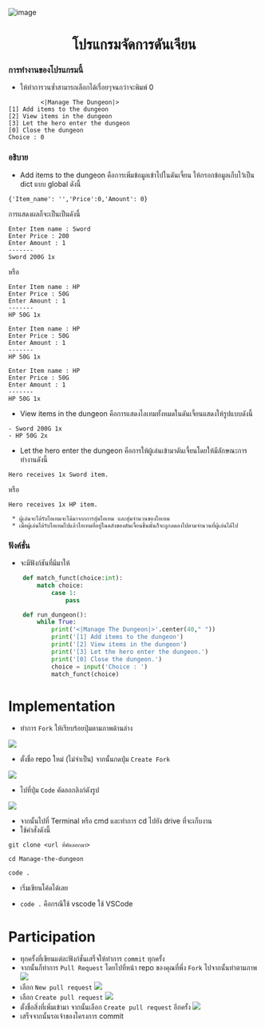![image](https://github.com/PPythonBasic/Project_Ppython/assets/74919942/d54e0945-9c66-4578-913c-4f56affa6022)<div align="center">

# โปรแกรมจัดการดันเจียน

</div>

### การทำงานของโปรแกรมนี้
- ให้ทำการวนซ้ำสามารถเลือกได้เรื่อยๆจนกว่าจะพิมพ์ 0
```
         <|Manage The Dungeon|>         
[1] Add items to the dungeon
[2] View items in the dungeon
[3] Let the hero enter the dungeon
[0] Close the dungeon
Choice : 0
```

### อธิบาย
- Add items to the dungeon คือการเพิ่มข้อมูลเข้าไปในดันเจี้ยน ให้กรอกข้อมูลเก็บไว้เป็น dict แบบ global ดังนี้
```
{'Item_name': '','Price':0,'Amount': 0}
```
การแสดงผลก็จะเป็นเป็นดังนี้
```
Enter Item name : Sword
Enter Price : 200
Enter Amount : 1
-------
Sword 200G 1x
```
หรือ
```
Enter Item name : HP
Enter Price : 50G
Enter Amount : 1
-------
HP 50G 1x
```
```
Enter Item name : HP
Enter Price : 50G
Enter Amount : 1
-------
HP 50G 1x
```
```
Enter Item name : HP
Enter Price : 50G
Enter Amount : 1
-------
HP 50G 1x
```
- View items in the dungeon คือการแสดงไอเทมทั้งหมดในดันเจี้ยนแสดงให้รูปแบบดังนี้
```
- Sword 200G 1x
- HP 50G 2x
```
- Let the hero enter the dungeon คือการให้ผู้เล่นเข้ามาดันเจี้ยนโดยให้มีลักษณะการทำงานดังนี้
```
Hero receives 1x Sword item.
```
หรือ
```
Hero receives 1x HP item.
```
     * ผู้เล่นจะได้รับไอเทมจะได้มาจากการสุ่มไอเทม และสุ่มจำนวนของไอเทม
     * เมื่อผู้เล่นได้รับไอเทมไปแล้วไอเทมที่อยู่ในคลังของดันเจี้ยนชิ้นนั้นก็จะถูกลดลงไปตามจำนวนที่ผู้เล่นได้ไป

### ฟังค์ชั่น
- จะมีฟังก์ชันที่มีมาให้
```python
    def match_funct(choice:int):
        match choice:
            case 1:
                pass

    def run_dungeon():
        while True:
            print('<|Manage The Dungeon|>'.center(40," "))
            print('[1] Add items to the dungeon')
            print('[2] View items in the dungeon')
            print('[3] Let the hero enter the dungeon.')
            print('[0] Close the dungeon.')
            choice = input('Choice : ')
            match_funct(choice)
```
# Implementation
- ทำการ `Fork` ให้เรียบร้อยปุ่มตามภาพด้านล่าง

<img src="https://cdn.discordapp.com/attachments/372372440334073859/1156568624388116654/image.png?ex=651571f8&is=65142078&hm=6955890a844d52e0d3b7527d9073f0811c6bc1d5231f4120809516d7f2b2436f&">

- ตั้งชื่อ repo ใหม่ (ไม่จำเป็น) จากนั้นกดปุ่ม `Create Fork`

<img align="center" src="https://cdn.discordapp.com/attachments/372372440334073859/1156569568760823858/image.png?ex=651572d9&is=65142159&hm=33d89652d11f893a1a48743efa9ac68a0a4f5330bb9c3f01a9d2e4245b3c4139&">

- ไปที่ปุ่ม `Code` คัดลอกลิงก์ดังรูป

<img align="center" src="https://cdn.discordapp.com/attachments/372372440334073859/1156570821775601796/305y5IV.png?ex=65157403&is=65142283&hm=3bb6a5c0537813df810ce84d3a25616e964d3e0d7581b5cc4bbaf4fe6f8aa2f1&">

- จากนั้นไปที่ Terminal หรือ cmd และทำการ cd ไปยัง drive ที่จะเก็บงาน
- ใช้คำสั่งดังนี้
```
git clone <url ที่คัดลอกมา>
```
```
cd Manage-the-dungeon
```
```
code .
```
- เริ่มเขียนโค้ดได้เลย
  
* `code .` คือกรณีใช้ vscode ใช้ VSCode

# Participation
- ทุกครั้งที่เขียนแต่ละฟังก์ชั่นเสร็จให้ทำการ `commit` ทุกครั้ง
- จากนั้นก็ทำการ `Pull Request` โดยไปที่หน้า repo ของคุณที่พึ่ง `Fork` ไปจากนั้นทำตามภาพ
![](https://cdn.discordapp.com/attachments/372372440334073859/1156573259232448552/6f14jIy.png?ex=65157649&is=651424c9&hm=974ba577b6848d81f98f1d051617f7a071dd6a6596cf2709a56894602ea88db2&)
- เลือก `New pull request`
![](https://cdn.discordapp.com/attachments/372372440334073859/1156573519803596910/image.png?ex=65157687&is=65142507&hm=a650722f6188d36455095de634f2d1decc76d7263d4615b4f2d55b45fb132398&)
- เลือก `Create pull request`
![](https://cdn.discordapp.com/attachments/372372440334073859/1156573856362922076/image.png?ex=651576d7&is=65142557&hm=4e539be01ec4ef80856b0865ab87ab4373da105c7197ed844c513657d7752b47&)
- ตั้งชื่อสิ่งที่เพิ่มเข้ามา จากนั้นเลือก `Create pull request` อีกครั้ง
![](https://cdn.discordapp.com/attachments/372372440334073859/1156574064001953802/image.png?ex=65157708&is=65142588&hm=3c2346880545bebaef1dd50412c9efbb2c098df7ac3b39f8e41a93e617a081e4&)
- เสร็จจากนั้นรอเจ้าของโครงการ commit
